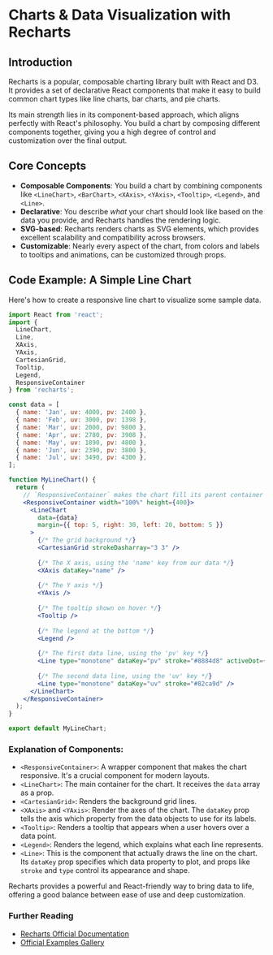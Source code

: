 # Charts & Data Visualization with Recharts

## Introduction

Recharts is a popular, composable charting library built with React and D3. It provides a set of declarative React components that make it easy to build common chart types like line charts, bar charts, and pie charts.

Its main strength lies in its component-based approach, which aligns perfectly with React's philosophy. You build a chart by composing different components together, giving you a high degree of control and customization over the final output.

## Core Concepts

*   **Composable Components**: You build a chart by combining components like `<LineChart>`, `<BarChart>`, `<XAxis>`, `<YAxis>`, `<Tooltip>`, `<Legend>`, and `<Line>`.
*   **Declarative**: You describe *what* your chart should look like based on the data you provide, and Recharts handles the rendering logic.
*   **SVG-based**: Recharts renders charts as SVG elements, which provides excellent scalability and compatibility across browsers.
*   **Customizable**: Nearly every aspect of the chart, from colors and labels to tooltips and animations, can be customized through props.

## Code Example: A Simple Line Chart

Here's how to create a responsive line chart to visualize some sample data.

```jsx
import React from 'react';
import { 
  LineChart, 
  Line, 
  XAxis, 
  YAxis, 
  CartesianGrid, 
  Tooltip, 
  Legend, 
  ResponsiveContainer 
} from 'recharts';

const data = [
  { name: 'Jan', uv: 4000, pv: 2400 },
  { name: 'Feb', uv: 3000, pv: 1398 },
  { name: 'Mar', uv: 2000, pv: 9800 },
  { name: 'Apr', uv: 2780, pv: 3908 },
  { name: 'May', uv: 1890, pv: 4800 },
  { name: 'Jun', uv: 2390, pv: 3800 },
  { name: 'Jul', uv: 3490, pv: 4300 },
];

function MyLineChart() {
  return (
    // `ResponsiveContainer` makes the chart fill its parent container's size
    <ResponsiveContainer width="100%" height={400}>
      <LineChart
        data={data}
        margin={{ top: 5, right: 30, left: 20, bottom: 5 }}
      >
        {/* The grid background */}
        <CartesianGrid strokeDasharray="3 3" />
        
        {/* The X axis, using the 'name' key from our data */}
        <XAxis dataKey="name" />
        
        {/* The Y axis */}
        <YAxis />
        
        {/* The tooltip shown on hover */}
        <Tooltip />
        
        {/* The legend at the bottom */}
        <Legend />
        
        {/* The first data line, using the 'pv' key */}
        <Line type="monotone" dataKey="pv" stroke="#8884d8" activeDot={{ r: 8 }} />
        
        {/* The second data line, using the 'uv' key */}
        <Line type="monotone" dataKey="uv" stroke="#82ca9d" />
      </LineChart>
    </ResponsiveContainer>
  );
}

export default MyLineChart;
```

### Explanation of Components:
*   `<ResponsiveContainer>`: A wrapper component that makes the chart responsive. It's a crucial component for modern layouts.
*   `<LineChart>`: The main container for the chart. It receives the `data` array as a prop.
*   `<CartesianGrid>`: Renders the background grid lines.
*   `<XAxis>` and `<YAxis>`: Render the axes of the chart. The `dataKey` prop tells the axis which property from the data objects to use for its labels.
*   `<Tooltip>`: Renders a tooltip that appears when a user hovers over a data point.
*   `<Legend>`: Renders the legend, which explains what each line represents.
*   `<Line>`: This is the component that actually draws the line on the chart. Its `dataKey` prop specifies which data property to plot, and props like `stroke` and `type` control its appearance and shape.

Recharts provides a powerful and React-friendly way to bring data to life, offering a good balance between ease of use and deep customization.

<div class="further-reading">
<h3>Further Reading</h3>
<ul>
  <li><a href="https://recharts.org/en-US/guide" target="_blank" rel="noopener noreferrer">Recharts Official Documentation</a></li>
  <li><a href="https://recharts.org/en-US/examples" target="_blank" rel="noopener noreferrer">Official Examples Gallery</a></li>
</ul>
</div>